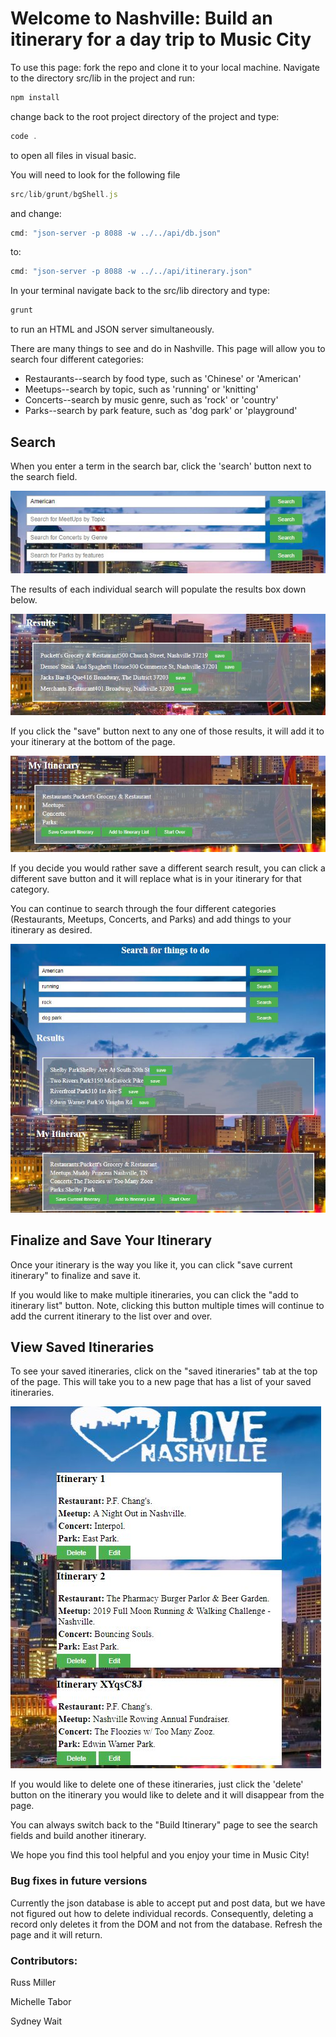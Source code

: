 # Welcome to Nashville: Build an itinerary for a day trip to Music City

To use this page: fork the repo and clone it to your local machine.  Navigate to the directory src/lib in the project and run:

```js
npm install
```

change back to the root project directory of the project and type:
```js
code .
```
to open all files in visual basic.

You will need to look for the following file

```js
src/lib/grunt/bgShell.js
```

and change:
```js
cmd: "json-server -p 8088 -w ../../api/db.json"
```
to:

```js
cmd: "json-server -p 8088 -w ../../api/itinerary.json"
```
In your terminal navigate back to the src/lib directory and type:

```js
grunt
```
to run an HTML and JSON server simultaneously.

There are many things to see and do in Nashville.  This page will allow you to search four different categories:

* Restaurants--search by food type, such as 'Chinese' or 'American'
* Meetups--search by topic, such as 'running' or 'knitting'
* Concerts--search by music genre, such as 'rock' or 'country'
* Parks--search by park feature, such as 'dog park' or 'playground'

## Search
When you enter a term in the search bar, click the 'search' button next to the search field.


![Alt text](images/searchfield.jpg?raw=true "searchfield")



The results of each individual search will populate the results box down below.

![Alt text](images/results.jpg?raw=true "results")



If you click the "save" button next to any one of those results, it will add it to your itinerary at the bottom of the page.


![Alt text](images/itinerary.jpg?raw=true "itinerary")



If you decide you would rather save a different search result, you can click a different save button and it will replace what is in your itinerary for that category.

You can continue to search through the four different categories (Restaurants, Meetups, Concerts, and Parks) and add things to your itinerary as desired.



![Alt text](images/fullpage.jpg?raw=true "wholepage")



## Finalize and Save Your Itinerary
Once your itinerary is the way you like it, you can click "save current itinerary" to finalize and save it.

If you would like to make multiple itineraries, you can click the "add to itinerary list" button.  Note, clicking this button multiple times will continue to add the current itinerary to the list over and over.

## View Saved Itineraries
To see your saved itineraries, click on the "saved itineraries" tab at the top of the page.  This will take you to a new page that has a list of your saved itineraries.

![Alt text](images/savedlist.jpg?raw=true "saved itineraries")

If you would like to delete one of these itineraries, just click the 'delete' button on the itinerary you would like to delete and it will disappear from the page.

You can always switch back to the "Build Itinerary" page to see the search fields and build another itinerary.

We hope you find this tool helpful and you enjoy your time in Music City!


### Bug fixes in future versions
Currently the json database is able to accept put and post data, but we have not figured out how to delete individual records.  Consequently, deleting a record only deletes it from the DOM and not from the database.  Refresh the page and it will return.

### Contributors:
Russ Miller

Michelle Tabor

Sydney Wait
